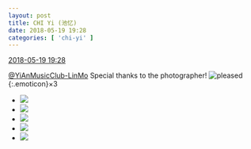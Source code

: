 ```yaml
---
layout: post
title: CHI Yi (池忆)
date: 2018-05-19 19:28
categories: [ 'chi-yi' ]
---
```


<div class="weibo-info">
  <a href="https://weibo.com/6117581836/GhoTfyZZ1">2018-05-19 19:28</a>
</div>

[@YiAnMusicClub-LinMo](https://weibo.com/u/6108312042) Special thanks to the photographer! ![pleased](https://img.t.sinajs.cn/t4/appstyle/expression/ext/normal/33/2018new_xixi_org.png){:.emoticon}×3

<!-- more -->

<ul class="weibo-pic-list-2">
  <li class="weibo-pic">
    <a href="http://wx1.sinaimg.cn/mw690/006G0KuMgy1frgvgkl49qj31dc0ww1gz.jpg"><img src="http://wx1.sinaimg.cn/thumb150/006G0KuMgy1frgvgkl49qj31dc0ww1gz.jpg"/></a>
  </li>
  <li class="weibo-pic">
    <a href="http://wx1.sinaimg.cn/mw690/006G0KuMgy1frgvgnu2hlj318t0tvgxk.jpg"><img src="http://wx1.sinaimg.cn/thumb150/006G0KuMgy1frgvgnu2hlj318t0tvgxk.jpg"/></a>
  </li>
  <li class="weibo-pic">
    <a href="http://wx1.sinaimg.cn/mw690/006G0KuMgy1frgvgq9njqj319v0ukdr8.jpg"><img src="http://wx1.sinaimg.cn/thumb150/006G0KuMgy1frgvgq9njqj319v0ukdr8.jpg"/></a>
  </li>
  <li class="weibo-pic">
    <a href="http://wx4.sinaimg.cn/mw690/006G0KuMgy1frgvgtzsogj31a20uq1e0.jpg"><img src="http://wx4.sinaimg.cn/thumb150/006G0KuMgy1frgvgtzsogj31a20uq1e0.jpg"/></a>
  </li>
  <li class="weibo-pic">
    <a href="http://wx3.sinaimg.cn/mw690/006G0KuMgy1frgvggdpdkj31dc0wwqe4.jpg"><img src="http://wx3.sinaimg.cn/thumb150/006G0KuMgy1frgvggdpdkj31dc0wwqe4.jpg"/></a>
  </li>
</ul>
